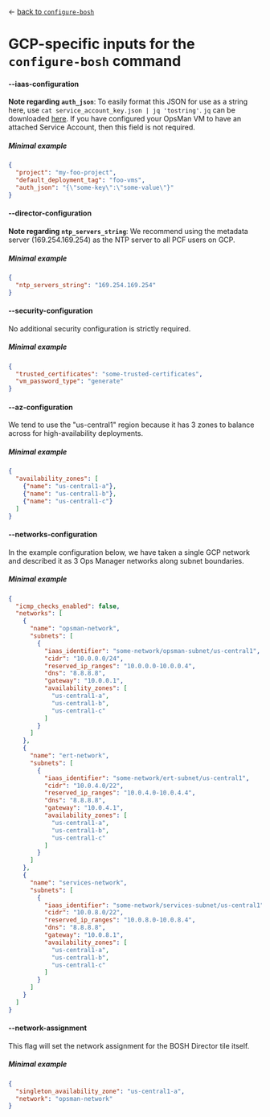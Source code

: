 &larr; [back to `configure-bosh`](README.md)

# GCP-specific inputs for the `configure-bosh` command

#### --iaas-configuration
**Note regarding `auth_json`**: To easily format this JSON for use as a string here, use `cat service_account_key.json | jq 'tostring'`.
`jq` can be downloaded [here](https://stedolan.github.io/jq/).
If you have configured your OpsMan VM to have an attached Service Account, then this field is not required.

##### Minimal example
```json
{
  "project": "my-foo-project",
  "default_deployment_tag": "foo-vms",
  "auth_json": "{\"some-key\":\"some-value\"}"
}
```

#### --director-configuration
**Note regarding `ntp_servers_string`**: We recommend using the metadata server (169.254.169.254) as the NTP server to all PCF users on GCP.

##### Minimal example
```json
{
  "ntp_servers_string": "169.254.169.254"
}
```

#### --security-configuration
No additional security configuration is strictly required.

##### Minimal example
```json
{
  "trusted_certificates": "some-trusted-certificates",
  "vm_password_type": "generate"
}
```

#### --az-configuration
We tend to use the "us-central1" region because it has 3 zones to balance across for high-availability deployments.

##### Minimal example
```json
{
  "availability_zones": [
    {"name": "us-central1-a"},
    {"name": "us-central1-b"},
    {"name": "us-central1-c"}
  ]
}
```

#### --networks-configuration
In the example configuration below, we have taken a single GCP network and described it as 3 Ops Manager networks along subnet boundaries.

##### Minimal example
```json
{
  "icmp_checks_enabled": false,
  "networks": [
    {
      "name": "opsman-network",
      "subnets": [
        {
          "iaas_identifier": "some-network/opsman-subnet/us-central1",
          "cidr": "10.0.0.0/24",
          "reserved_ip_ranges": "10.0.0.0-10.0.0.4",
          "dns": "8.8.8.8",
          "gateway": "10.0.0.1",
          "availability_zones": [
            "us-central1-a",
            "us-central1-b",
            "us-central1-c"
          ]
        }
      ]
    },
    {
      "name": "ert-network",
      "subnets": [
        {
          "iaas_identifier": "some-network/ert-subnet/us-central1",
          "cidr": "10.0.4.0/22",
          "reserved_ip_ranges": "10.0.4.0-10.0.4.4",
          "dns": "8.8.8.8",
          "gateway": "10.0.4.1",
          "availability_zones": [
            "us-central1-a",
            "us-central1-b",
            "us-central1-c"
          ]
        }
      ]
    },
    {
      "name": "services-network",
      "subnets": [
        {
          "iaas_identifier": "some-network/services-subnet/us-central1",
          "cidr": "10.0.8.0/22",
          "reserved_ip_ranges": "10.0.8.0-10.0.8.4",
          "dns": "8.8.8.8",
          "gateway": "10.0.8.1",
          "availability_zones": [
            "us-central1-a",
            "us-central1-b",
            "us-central1-c"
          ]
        }
      ]
    }
  ]
}
```

#### --network-assignment
This flag will set the network assignment for the BOSH Director tile itself.

##### Minimal example
```json
{
  "singleton_availability_zone": "us-central1-a",
  "network": "opsman-network"
}
```
